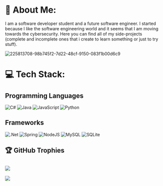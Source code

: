 # 💫 About Me:
I am a software developer student and a future software engineer. I started because I like the software engineering world and it seems that I am moving towards the cybersecurity.
Here you can find all of my side-projects (complete and incomplete ones that i create to learn something or just to try stuff).

![225813708-98b745f2-7d22-48cf-9150-083f1b00d6c9](https://github.com/user-attachments/assets/bd86a778-f22c-421a-b9bc-2cb516057db5)

# 💻 Tech Stack:
## Programming Languages
![C#](https://img.shields.io/badge/c%23-%23239120.svg?style=for-the-badge&logo=csharp&logoColor=white) ![Java](https://img.shields.io/badge/java-%23ED8B00.svg?style=for-the-badge&logo=openjdk&logoColor=white) ![JavaScript](https://img.shields.io/badge/javascript-%23323330.svg?style=for-the-badge&logo=javascript&logoColor=%23F7DF1E) ![Python](https://img.shields.io/badge/python-3670A0?style=for-the-badge&logo=python&logoColor=ffdd54) 
## Frameworks
![.Net](https://img.shields.io/badge/.NET-5C2D91?style=for-the-badge&logo=.net&logoColor=white) ![Spring](https://img.shields.io/badge/spring-%236DB33F.svg?style=for-the-badge&logo=spring&logoColor=white) ![NodeJS](https://img.shields.io/badge/node.js-6DA55F?style=for-the-badge&logo=node.js&logoColor=white) ![MySQL](https://img.shields.io/badge/mysql-4479A1.svg?style=for-the-badge&logo=mysql&logoColor=white) ![SQLite](https://img.shields.io/badge/sqlite-%2307405e.svg?style=for-the-badge&logo=sqlite&logoColor=white)

## 🏆 GitHub Trophies
![](https://github-profile-trophy.vercel.app/?username=Mharis13&theme=nord&no-frame=false&no-bg=false&margin-w=4)
---
[![](https://visitcount.itsvg.in/api?id=Mharis13&icon=10&color=13)](https://visitcount.itsvg.in)
